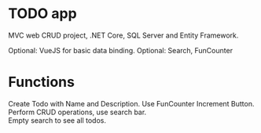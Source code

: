 # TODO app 

MVC web CRUD project, .NET Core, SQL Server and Entity Framework.

Optional: VueJS for basic data binding.
Optional: Search, FunCounter


# Functions

Create Todo with Name and Description.
Use FunCounter Increment Button.
Perform CRUD operations, use search bar.   
Empty search to see all todos.
